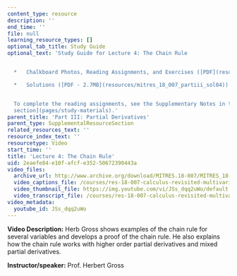 ```yaml
---
content_type: resource
description: ''
end_time: ''
file: null
learning_resource_types: []
optional_tab_title: Study Guide
optional_text: 'Study Guide for Lecture 4: The Chain Rule


  *   Chalkboard Photos, Reading Assignments, and Exercises ([PDF](resources/mitres_18_007_partiii_lec04))

  *   Solutions ([PDF - 2.7MB](resources/mitres_18_007_partiii_sol04))


  To complete the reading assignments, see the Supplementary Notes in the [Study Materials
  section](pages/study-materials).'
parent_title: 'Part III: Partial Derivatives'
parent_type: SupplementalResourceSection
related_resources_text: ''
resource_index_text: ''
resourcetype: Video
start_time: ''
title: 'Lecture 4: The Chain Rule'
uid: 2eaefe84-e10f-afcf-e352-50672390443a
video_files:
  archive_url: http://www.archive.org/download/MITRES.18-007/MITRES_18-007_Part3_lec4_300k.mp4
  video_captions_file: /courses/res-18-007-calculus-revisited-multivariable-calculus-fall-2011/5531e23dbe2358fb98eb825ee3c6fc5b_JSs_dqq2uWo.vtt
  video_thumbnail_file: https://img.youtube.com/vi/JSs_dqq2uWo/default.jpg
  video_transcript_file: /courses/res-18-007-calculus-revisited-multivariable-calculus-fall-2011/47374504975e6801c3034b65c78ea52d_JSs_dqq2uWo.pdf
video_metadata:
  youtube_id: JSs_dqq2uWo
---
```


**Video Description:** Herb Gross shows examples of the chain rule for several variables and develops a proof of the chain rule. He also explains how the chain rule works with higher order partial derivatives and mixed partial derivatives.

**Instructor/speaker:** Prof. Herbert Gross